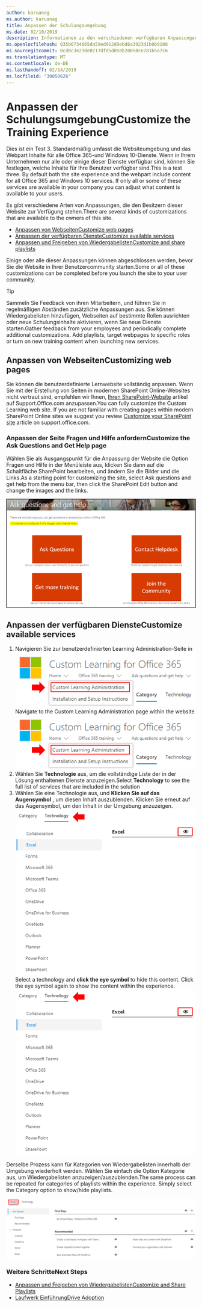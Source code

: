 ```yaml
---
author: karuanag
ms.author: karuanag
title: Anpassen der Schulungsumgebung
ms.date: 02/10/2019
description: Informationen zu den verschiedenen verfügbaren Anpassungen mit benutzerdefiniertem Learning für Office 365
ms.openlocfilehash: 035b6734665da59ed912d9ebd6a3923d1b0b9108
ms.sourcegitcommit: 0cd0c3e230e0217dfd5d050b20050ce781b5a7c6
ms.translationtype: MT
ms.contentlocale: de-DE
ms.lasthandoff: 02/14/2019
ms.locfileid: "30050626"
---
```

# <a name="customize-the-training-experience"></a><span data-ttu-id="6118c-103">Anpassen der Schulungsumgebung</span><span class="sxs-lookup"><span data-stu-id="6118c-103">Customize the Training Experience</span></span>

<span data-ttu-id="6118c-p101">Dies ist ein Test 3. Standardmäßig umfasst die Websiteumgebung und das Webpart Inhalte für alle Office 365-und Windows 10-Dienste.  Wenn in Ihrem Unternehmen nur alle oder einige dieser Dienste verfügbar sind, können Sie festlegen, welche Inhalte für Ihre Benutzer verfügbar sind.</span><span class="sxs-lookup"><span data-stu-id="6118c-p101">This is a test three. By default both the site experience and the webpart include content for all Office 365 and Windows 10 services.  If only all or some of these services are available in your company you can adjust what content is available to your users.</span></span>  

<span data-ttu-id="6118c-107">Es gibt verschiedene Arten von Anpassungen, die den Besitzern dieser Website zur Verfügung stehen.</span><span class="sxs-lookup"><span data-stu-id="6118c-107">There are several kinds of customizations that are available to the owners of this site.</span></span> 

- [<span data-ttu-id="6118c-108">Anpassen von Webseiten</span><span class="sxs-lookup"><span data-stu-id="6118c-108">Customize web pages</span></span>](#customizing-web-pages)
- [<span data-ttu-id="6118c-109">Anpassen der verfügbaren Dienste</span><span class="sxs-lookup"><span data-stu-id="6118c-109">Customize available services</span></span>](#customize-available-services)
- [<span data-ttu-id="6118c-110">Anpassen und Freigeben von Wiedergabelisten</span><span class="sxs-lookup"><span data-stu-id="6118c-110">Customize and share playlists</span></span>](customplaylist.md)

<span data-ttu-id="6118c-111">Einige oder alle dieser Anpassungen können abgeschlossen werden, bevor Sie die Website in Ihrer Benutzercommunity starten.</span><span class="sxs-lookup"><span data-stu-id="6118c-111">Some or all of these customizations can be completed before you launch the site to your user community.</span></span>  

> [!TIP]
> <span data-ttu-id="6118c-p102">Sammeln Sie Feedback von ihren Mitarbeitern, und führen Sie in regelmäßigen Abständen zusätzliche Anpassungen aus.  Sie können Wiedergabelisten hinzufügen, Webseiten auf bestimmte Rollen ausrichten oder neue Schulungsinhalte aktivieren, wenn Sie neue Dienste starten.</span><span class="sxs-lookup"><span data-stu-id="6118c-p102">Gather feedback from your employees and periodically complete additional customizations.  Add playlists, target webpages to specific roles or turn on new training content when launching new services.</span></span> 

## <a name="customizing-web-pages"></a><span data-ttu-id="6118c-114">Anpassen von Webseiten</span><span class="sxs-lookup"><span data-stu-id="6118c-114">Customizing web pages</span></span>

<span data-ttu-id="6118c-p103">Sie können die benutzerdefinierte Lernwebsite vollständig anpassen. Wenn Sie mit der Erstellung von Seiten in modernen SharePoint Online-Websites nicht vertraut sind, empfehlen wir Ihnen, [Ihren SharePoint-Website](https://support.office.com/en-us/article/customize-your-sharepoint-site-320b43e5-b047-4fda-8381-f61e8ac7f59b) artikel auf Support.Office.com anzupassen.</span><span class="sxs-lookup"><span data-stu-id="6118c-p103">You can fully customize the Custom Learning web site. If you are not familiar with creating pages within modern SharePoint Online sites we suggest you review [Customize your SharePoint site](https://support.office.com/en-us/article/customize-your-sharepoint-site-320b43e5-b047-4fda-8381-f61e8ac7f59b) article on support.office.com.</span></span> 

### <a name="customize-the-ask-questions-and-get-help-page"></a><span data-ttu-id="6118c-117">Anpassen der Seite Fragen **und Hilfe** anfordern</span><span class="sxs-lookup"><span data-stu-id="6118c-117">Customize the **Ask Questions and Get Help** page</span></span>

<span data-ttu-id="6118c-118">Wählen Sie als Ausgangspunkt für die Anpassung der Website die Option Fragen und Hilfe in der Menüleiste aus, klicken Sie dann auf die Schaltfläche SharePoint bearbeiten, und ändern Sie die Bilder und die Links.</span><span class="sxs-lookup"><span data-stu-id="6118c-118">As a starting point for customizing the site, select Ask questions and get help from the menu bar, then click the SharePoint Edit button and change the images and the links.</span></span> 

![custom_ask. png](media/custom_ask.png)

## <a name="customize-available-services"></a><span data-ttu-id="6118c-120">Anpassen der verfügbaren Dienste</span><span class="sxs-lookup"><span data-stu-id="6118c-120">Customize available services</span></span>

1.  <span data-ttu-id="6118c-121">Navigieren Sie zur benutzerdefinierten Learning Administration-Seite in ![der Website custom_admin. png](media/custom_admin.png)</span><span class="sxs-lookup"><span data-stu-id="6118c-121">Navigate to the Custom Learning Administration page within the website ![custom_admin.png](media/custom_admin.png)</span></span>
1. <span data-ttu-id="6118c-122">Wählen Sie **Technologie** aus, um die vollständige Liste der in der Lösung enthaltenen Dienste anzuzeigen.</span><span class="sxs-lookup"><span data-stu-id="6118c-122">Select **Technology** to see the full list of services that are included in the solution</span></span>
1. <span data-ttu-id="6118c-p104">Wählen Sie eine Technologie aus, und **Klicken Sie auf das Augensymbol** , um diesen Inhalt auszublenden.  Klicken Sie erneut auf das Augensymbol, um den Inhalt in der Umgebung anzuzeigen. ![Benutzerdefiniert](media/custom_techlist.png)</span><span class="sxs-lookup"><span data-stu-id="6118c-p104">Select a technology and **click the eye symbol** to hide this content.  Click the eye symbol again to show the content within the experience. ![custom](media/custom_techlist.png)</span></span>

<span data-ttu-id="6118c-p105">Derselbe Prozess kann für Kategorien von Wiedergabelisten innerhalb der Umgebung wiederholt werden.  Wählen Sie einfach die Option Kategorie aus, um Wiedergabelisten anzuzeigen/auszublenden.</span><span class="sxs-lookup"><span data-stu-id="6118c-p105">The same process can be repeated for categories of playlists within the experience.  Simply select the Category option to show/hide playlists.</span></span> 

![custom_cat. png](media/custom_cat.png)

### <a name="next-steps"></a><span data-ttu-id="6118c-129">Weitere Schritte</span><span class="sxs-lookup"><span data-stu-id="6118c-129">Next Steps</span></span>

- [<span data-ttu-id="6118c-130">Anpassen und Freigeben von Wiedergabelisten</span><span class="sxs-lookup"><span data-stu-id="6118c-130">Customize and Share Playlists</span></span>](customplaylist.md)
- [<span data-ttu-id="6118c-131">Laufwerk Einführung</span><span class="sxs-lookup"><span data-stu-id="6118c-131">Drive Adoption</span></span>](driveadoption.md) 